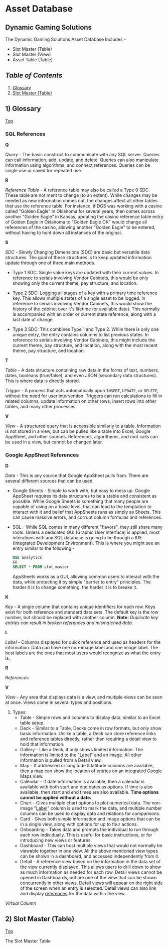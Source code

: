 # Asset Database
## Dynamic Gaming Solutions

The Dynamic Gaming Solutions Asset Database Includes - 
- Slot Master (Table)
- Slot Master (View)
- Asset Table (Table)

## *<a>Table of Contents</a>* 
1. [Glossary](#1-glossary)
1. [Slot Master (Table)](#2-slot-master-table)


## 1) <a>Glossary</a>
[Top](#table-of-contents)

### SQL References
**Q**

*Query* - The basic construct to communicate with any SQL server. Queries can call information, add, uodate, and delete. Queries can also manipulate information using algorithms, and connect references. Queries can be single use or saved for repeated use.

**R**

*Reference Table* - A reference table may also be called a Type 0 SDC. These table are not ment to change (to an extent). While changes may be needed as new information comes out, the changes affect all other tables that use the reference table. For instance, if DGS was working with a casino called "Golden Eagle" in Oklahoma for several years, then comes across another "Golden Eagle" in Kansas, updating the casino reference table entry of Golden Eagle in Oklahoma to "Golden Eagle OK" would change all references of the casino, allowing another "Golden Eagle" to be entered, without having to hunt down all instances of the original.

**S**

*SDC* - Slowly Changing Dimensions (SDC) are basic but versatile data structures. The goal of these structures is to keep updated information update through one of three main methods.

- Type 1 SDC: Single value keys are updated with their current values. In reference to serials involving Vendor Cabinets, this would be only showing only the current theme, pay structure, and location.

- Type 2 SDC: Logging all stages of a key with a primary time reference key. This allows multiple states of a single asset to be logged. In reference to serials involving Vendor Cabinets, this would show the history of the cabinet over it's lifetime (or available date). This normally is accompanied with an order or current state reference, along with a last date of change.

- Type 3 SDC: This combines Type 1 and Type 2. While there is only one unique entry, the entry contains columns to list previous states. In reference to serials involving Vendor Cabinets, this might include the current theme, pay structure, and location, along with the most recent theme, pay structure, and location.

**T**

*Table* - A data structure containing raw data in the forms of text, numbers, dates, booleans (true/false), and even JSON (secondary data structures). This is where data is directly stored.

*Trigger* - A process that acts automatically upon `INSERT`, `UPDATE`, or `DELETE`, without the need for user intervention. Triggers can run calculations to fill in related columns, update information on other rows, insert rows into other tables, and  many other processes. 

**V**

*View* - A structured query that is accessible similarly to a table. Information is not stored in a view, but can be pulled like a table into Excel, Google AppSheet, and other sources. References, algorithems, and root calls can be used in a view, but cannot be changed later.

### Google AppSheet References

**D**

*Data* - This is any source that Google AppSheet pulls from. There are several different sources that can be used.
- Google Sheets - Simple to work with, but easy to mess up. Google AppSheet requires its data structures to be a stable and consistent as possible. While Google Sheets is something that many people are capable of using on a basic level, that can lead to the temptation to interact with it and belief that AppSheets runs as simply as Sheets. This can cause massive errors, and corrupt column formulas and references.

- SQL - While SQL comes in many different "flavors", they still share many roots. Unless a dedicated GUI (Graphic User Interface) is applied, most interations with any SQL database is going to be through a IDE (Integrated Development Environment). This is where you might see an entry similar to the following - 

    ```sql
    USE analytics
    GO
    SELECT * FROM slot_master
    ```
    AppSheets works as a GUI, allowing common users to interact with the data, while protecting it by simple "barrier to entry" principles. The harder it is to change something, the harder it is to breake it. 

**K**

*Key* - A single column that contains unique identifiers for each row. Keys exist for both reference and standard data sets. The default key is the row number, but should be replaced with another column. **Note:** *Duplicate key entries can result in broken references and mismatched data.*

**L**

*<a>Label</a>* - Columns displayed for quick reference and used as headers for the information. Data can have one non-image label and one image label. The best labels are the ones that most users would recognize as what the entry is. 

**R**

*<a>References</a>*

**V**

*View* - Any area that displays data is a view, and multiple views can be seen at once. Views come in several types and positions.
1) Types:
    - Table - Simple rows and columns to display data, similar to an Excel table setup.
    - Deck - Similar to a Table, Decks come in row formats, but only show basic information. Unlike a table, a Deck can store reference links and reference tables directly, rather than requiring a detail view to hold that information.
    - Gallery - Like a Deck, it only shows limited information. The information is limited to the "[Label](#google-appsheet-label)" and an image. All other information is pulled from a Detail view.
    - Map - If addressed or longitude & latitude columns are available, then a map can show the location of entries on an integrated Google Maps view.
    - Calendar - If date information is available, then a calendar is available with both start and end dates as options. If time is also available, then start and end times are also available. **Time options cannot be applied without a date.**
    - Chart - Gives multiple chart options to plot numerical data. The non-image "[Label](#google-appsheet-label)" column is used to mark the data, and multiple number columns can be used to display data and relations for comparisons. 
    - Card - Gives both simple information and image options that can be in a single view, along with options for up to four actions.
    - Onboarding - Takes data and prompts the individual to run through each row individually. This is useful for basic instructions, or for introducing new views or features.
    - Dashboard - This can host multiple views that would not normally be viewable together in one view. All the above mentioned view types can be shown in a dashboard, and accessed independently from it.
    - Detail - A reference view based on the information in the data set of the view currently displayed. This allows users to drill down to show as much information as needed for each row. Detail views cannot be opened in Dashboards, but are one of the view that can be shown concurrently in other views. Detail views will appear on the right side of the screen when an entry is selected. Detail views can also link and display [references](#google-appsheet-references) for the data within the view.

*<a>Virtual Column</a>*


## 2) <a>Slot Master (Table)</a>
[Top](#table-of-contents)

The Slot Master Table
